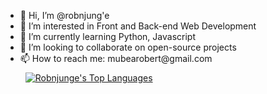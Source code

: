 
<ul>
 <li>👋 Hi, I’m @robnjung'e</li>
 <li>👀 I’m interested in Front and Back-end Web Development</li>
 <li>🌱 I’m currently learning Python, Javascript</li>
 <li>💞️ I’m looking to collaborate on open-source projects</li>
 <li>📫 How to reach me: mubearobert@gmail.com</li>


<a href="https://github.com/robnjunge">
  <img align="center" style="margin:0.5rem" src="https://github-readme-stats.vercel.app/api/top-langs/?username=robnjunge&langs_count=4&layout=compact&theme=vue" alt="Robnjunge's Top Languages" />
</a>

<br>
<br>

